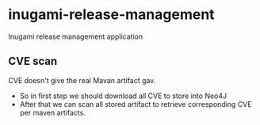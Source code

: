 # inugami-release-management

Inugami release management application

## CVE scan

CVE doesn't give the real Mavan artifact gav.

- So in first step we should download all CVE to store into Neo4J
- After that we can scan all stored artifact to retrieve corresponding CVE per maven artifacts.